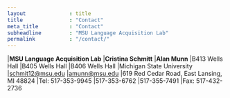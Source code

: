 ```yaml
---
layout              : title
title               : "Contact"
meta_title          : "Contact"
subheadline         : "MSU Language Acquisition Lab"
permalink           : "/contact/"
---
```


|**MSU Language Acquisition Lab**   |**Cristina Schmitt**   |**Alan Munn**
|B413 Wells Hall                    |B405 Wells Hall        |B406 Wells Hall
|Michigan State University 	        |<schmit12@msu.edu> 	|<amunn@msu.edu>
|619 Red Cedar Road, East Lansing, MI 48824
|Tel: 517-353-9945                  |517-353-6762           |517-355-7491
|Fax: 517-432-2736